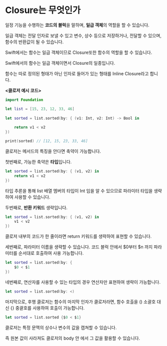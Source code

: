 Closure는 무엇인가 
===========

일정 기능을 수행하는 **코드의 블럭**을 말하며, **일급 객체**의 역할을 할 수 있습니다.      

일급 객체는 전달 인자로 보낼 수 있고 변수, 상수 등으로 저장하거나, 전달할 수 있으며, 함수의 반환값이 될 수 있습니다.      

Swift에서는 함수는 일급 객체이므로 Closure또한 함수의 역할을 할 수 있습니다.  

Swift에서의 함수는 일급 객체이면서 Closure의 일종입니다. 

함수는 따로 정의된 형태가 아닌 인자로 들어가 있는 형태를 Inline Closure라고 합니다.

**<클로저 예시 코드>**

```swift
import Foundation

let list = [15, 23, 12, 33, 46]
 
let sorted = list.sorted(by: { (v1: Int, v2: Int) -> Bool in
 
    return v1 < v2
})

print(sorted) // [12, 15, 23, 33, 46]
```

클로저는 메서드의 특징을 안다면 축약이 가능합니다. 

첫번째로, 가능한 축약은 **타입**입니다. 

```swift
let sorted = list.sorted(by: { (v1, v2) in
    return v1 < v2
})
```

타입 추론을 통해 list 배열 멤버의 타입이 Int 임을 알 수 있으므로 파라미터 타입을 생략하여 사용할 수 있습니다.

두번째로, **반환 키워드** 생략입니다.

```swift
let sorted = list.sorted(by: { (v1, v2) in
    v1 < v2
})
```

클로저 내부의 코드가 한 줄이라면 return 키워드를 생략하여 표현할 수 있습니다.

세번째로, 파라미터 이름을 생략할 수 있습니다. 코드 블럭 안에서 $0부터 $n 까지 파라미터를 순서대로 호출하여 사용 가능합니다. 

```swift
let sorted = list.sorted(by: {
    $0 < $1
})
```

네번째로, 연산자를 사용할 수 있는 타입의 경우 연산자만 표현하여 생략이 가능합니다.

```swift
let sorted = list.sorted(by: <)
```

마지막으로, 후행 클로저는 함수의 마지막 인자가 클로저라면, 함수 호출을 () 소괄호 대신 {} 중괄호를 사용하여 호출이 가능합니다. 

```swift
let sorted = list.sorted {$0 < $1}
```

클로저는 특정 문맥의 상수나 변수의 값을 캡쳐할 수 있습니다. 

즉 원본 값이 사라져도 클로저의 body 안 에서 그 값을 활용할 수 있습니다.

